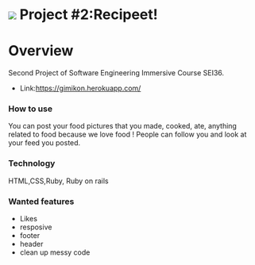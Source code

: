 # ![](https://ga-dash.s3.amazonaws.com/production/assets/logo-9f88ae6c9c3871690e33280fcf557f33.png) Project #2:Recipeet!

# Overview
Second Project of Software Engineering Immersive Course SEI36.
 - Link:https://gimikon.herokuapp.com/

### How to use
You can post your food pictures that you made, cooked, ate, anything related to food because we love food ! People can follow you and look at your feed you posted.


### Technology  
HTML,CSS,Ruby, Ruby on rails

<!-- ### The approach taken (learned)
- I decided to go with 4 models initially which were users, posts, likes, and relationships(users follow other users ). However, I completely got stuck with relationship model following the tutorials and decided to cut off likes model to make it deadline. The feature seems quite simple but it took me a while to figure it out and finally made it work at the end. -->


### Wanted features
- Likes
- resposive
- footer
- header
- clean up messy code
